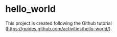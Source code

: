 # hello_world

This project is created following the Github tutorial (https://guides.github.com/activities/hello-world/).
